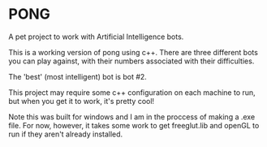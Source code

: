 # PONG

A pet project to work with Artificial Intelligence bots. 

This is a working version of pong using c++. There are three different bots you can play against, with their numbers associated with their difficulties. 

The 'best' (most intelligent) bot is bot #2. 

This project may require some c++ configuration on each machine to run, but when you get it to work, it's pretty cool!


Note this was built for windows and I am in the proccess of making a .exe file. For now, however, it takes some work to get freeglut.lib and openGL to run if they aren't already installed. 
